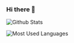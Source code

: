 ### Hi there 👋

<!--
**lovemjh/lovemjh** is a ✨ _special_ ✨ repository because its `README.md` (this file) appears on your GitHub profile.

Here are some ideas to get you started:

- 🔭 I’m currently working on ...
- 🌱 I’m currently learning ...
- 👯 I’m looking to collaborate on ...
- 🤔 I’m looking for help with ...
- 💬 Ask me about ...
- 📫 How to reach me: ...
- 😄 Pronouns: ...
- ⚡ Fun fact: ...
-->


![Github Stats](https://github-readme-stats.vercel.app/api?username=lovemjh&show_icons=true&theme=dark&count_private=true)

![Most Used Languages](https://github-readme-stats.vercel.app/api/top-langs/?username=lovemjh&theme=dark&layout=compact)



